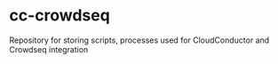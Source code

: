 # cc-crowdseq
Repository for storing scripts, processes used for CloudConductor and Crowdseq integration
